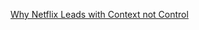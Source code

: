 [Why Netflix Leads with Context not Control](https://www.leadingsapiens.com/netflix-leads-with-context-not-control/)
